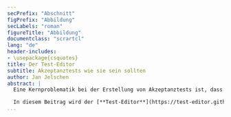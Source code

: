```yaml
---
secPrefix: "Abschnitt"
figPrefix: "Abbildung"
secLabels: "roman"
figureTitle: "Abbildung"
documentclass: "scrartcl"
lang: "de"
header-includes:
- \usepackage{csquotes}
title: Der Test-Editor
subtitle: Akzeptanztests wie sie sein sollten
author: Jan Jelschen
abstract: |
  Eine Kernproblematik bei der Erstellung von Akzeptanztests ist, dass zur Formulierung Fachwissen nötig ist, über das in der Regel nur die Anwender verfügen, die Automatisierung aber nur von Software-Entwicklern mit den nötigen Programmierkenntnissen durchgeführt werden kann. Die Qualitätssicherung wird dadurch fehleranfällig und bremst den Entwicklungsprozess insgesamt aus, weil ganz oder teilweise auf manuelles Testen gesetzt wird. Im schlimmsten Fall erfolgt die Abnahme ganz ohne Akzeptanztests.

  In diesem Beitrag wird der [**Test-Editor**](https://test-editor.github.io/) vorgestellt, der Fachanwender in die Lage versetzt, Akzeptanztests selbst zu automatisieren. Der Test-Editor präsentiert sich dem Benutzer als leicht zugängliche Web-Anwendung, in der eine der natürlichen Sprache nahe, und im Vokabular der Fachdomäne verankerten Testsprache dazu dient, für den Fachanwender verständliche und gleichzeitig automatisch ausführbare Tests zu beschreiben. Derzeit wird der Test-Editor bereits erfolgreich bei einem großen deutschen Versicherer und Finanzdienstleister eingesetzt, und wird als Open-Source-Projekt aktiv weiterentwickelt.
...
```

